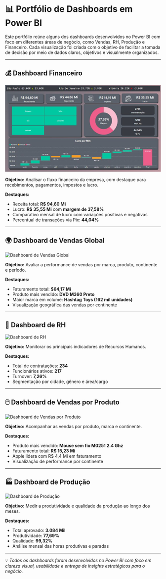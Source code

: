 # 📊 Portfólio de Dashboards em Power BI

Este portfólio reúne alguns dos dashboards desenvolvidos no Power BI com foco em diferentes áreas de negócio, como Vendas, RH, Produção e Financeiro. Cada visualização foi criada com o objetivo de facilitar a tomada de decisão por meio de dados claros, objetivos e visualmente organizados.

---

## 💰 Dashboard Financeiro
![Dashboard Financeiro](Dash_Financeiro.jpg)

**Objetivo:** Analisar o fluxo financeiro da empresa, com destaque para recebimentos, pagamentos, impostos e lucro.

**Destaques:**
- Receita total: **R$ 94,60 Mi**
- Lucro: **R$ 35,55 Mi** com **margem de 37,58%**
- Comparativo mensal de lucro com variações positivas e negativas
- Percentual de transações via Pix: **44,04%**

---

## 🌍 Dashboard de Vendas Global
![Dashboard de Vendas Global](./Dash(2).jpg)

**Objetivo:** Avaliar a performance de vendas por marca, produto, continente e período.

**Destaques:**
- Faturamento total: **$64,17 Mi**
- Produto mais vendido: **DVD M360 Preto**
- Maior marca em volume: **Hashtag Toys (162 mil unidades)**
- Visualização geográfica das vendas por continente

---

## 👥 Dashboard de RH
![Dashboard de RH](./Dash(3).jpg)

**Objetivo:** Monitorar os principais indicadores de Recursos Humanos.

**Destaques:**
- Total de contratações: **234**
- Funcionários ativos: **217**
- Turnover: **7,26%**
- Segmentação por cidade, gênero e área/cargo

---

## 🖱️ Dashboard de Vendas por Produto
![Dashboard de Vendas por Produto](./Dash(4).jpg)

**Objetivo:** Acompanhar as vendas por produto, marca e continente.

**Destaques:**
- Produto mais vendido: **Mouse sem fio M0251 2.4 Ghz**
- Faturamento total: **R$ 15,23 Mi**
- Apple lidera com R$ 4,4 Mi em faturamento
- Visualização de performance por continente

---

## 🏭 Dashboard de Produção
![Dashboard de Produção](./Dash(5).jpg)

**Objetivo:** Medir a produtividade e qualidade da produção ao longo dos meses.

**Destaques:**
- Total aprovado: **3.084 Mil**
- Produtividade: **77,69%**
- Qualidade: **99,32%**
- Análise mensal das horas produtivas e paradas

---

💡 *Todos os dashboards foram desenvolvidos no Power BI com foco em clareza visual, usabilidade e entrega de insights estratégicos para o negócio.*

